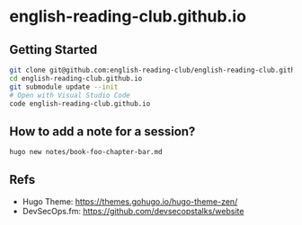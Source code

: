 # english-reading-club.github.io


## Getting Started

```sh
git clone git@github.com:english-reading-club/english-reading-club.github.io.git
cd english-reading-club.github.io
git submodule update --init
# Open with Visual Studio Code
code english-reading-club.github.io 
```

## How to add a note for a session?

```sh
hugo new notes/book-foo-chapter-bar.md
```

## Refs
- Hugo Theme: https://themes.gohugo.io/hugo-theme-zen/
- DevSecOps.fm: https://github.com/devsecopstalks/website
